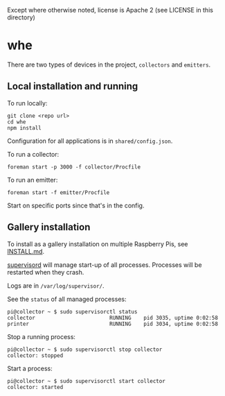 Except where otherwise noted, license is Apache 2 (see LICENSE in this directory)

# whe

There are two types of devices in the project, `collectors` and `emitters`.

Local installation and running
--

To run locally:

    git clone <repo url>
    cd whe
    npm install

Configuration for all applications is in `shared/config.json`.

To run a collector:

    foreman start -p 3000 -f collector/Procfile

To run an emitter:

    foreman start -f emitter/Procfile

Start on specific ports since that's in the config.

Gallery installation
---

To install as a gallery installation on multiple Raspberry Pis, see [INSTALL.md](INSTALL.md).

[supervisord](http://supervisord.org/) will manage start-up of all processes. Processes will be restarted when they crash.

Logs are in `/var/log/supervisor/`.

See the `status` of all managed processes:

    pi@collector ~ $ sudo supervisorctl status
    collector                        RUNNING    pid 3035, uptime 0:02:58
    printer                          RUNNING    pid 3034, uptime 0:02:58

Stop a running process:

    pi@collector ~ $ sudo supervisorctl stop collector
    collector: stopped

Start a process:

    pi@collector ~ $ sudo supervisorctl start collector
    collector: started
